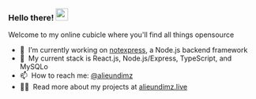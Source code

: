 ### Hello there! <a href="https://www.alieundimz.live/"><img src="https://media.giphy.com/media/hvRJCLFzcasrR4ia7z/giphy.gif" width="25px"></a>
Welcome to my online cubicle where you'll find all things opensource

- 🔭 &nbsp;I’m currently working on [notexpress](https://github.com/ndimzKM/notexpress), a Node.js backend framework
- 🌱 &nbsp;My current stack is React.js, Node.js/Express, TypeScript, and MySQLo
- 📫 &nbsp;How to reach me: [@alieundimz](https://twitter.com/alieundimz)
- 👨‍💻 &nbsp;Read more about my projects at [alieundimz.live](https://www.alieundimz.live)

